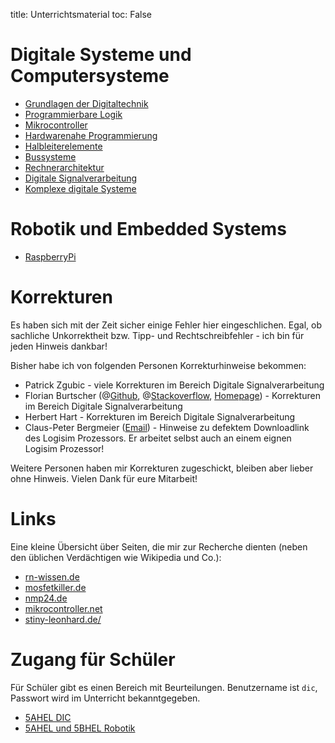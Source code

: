title: Unterrichtsmaterial
toc: False

# Digitale Systeme und Computersysteme
* [Grundlagen der Digitaltechnik]({filename}grundlagen_der_digitaltechnik/uebersicht.md)
* [Programmierbare Logik]({filename}programmierbare_logik/uebersicht.md)
* [Mikrocontroller]({filename}mikrocontroller/uebersicht.md)
* [Hardwarenahe Programmierung]({filename}hardwarenahe_programmierung/uebersicht.md)
* [Halbleiterelemente]({filename}halbleiterelemente/uebersicht.md)
* [Bussysteme]({filename}bussysteme/uebersicht.md)
* [Rechnerarchitektur]({filename}rechnerarchitektur/uebersicht.md)
* [Digitale Signalverarbeitung]({filename}digitale_signalverarbeitung/uebersicht.md)
* [Komplexe digitale Systeme]({filename}komplexe_digitale_systeme/uebersicht.md)

# Robotik und Embedded Systems
* [RaspberryPi]({filename}robotik/raspberry.md)

# Korrekturen
Es haben sich mit der Zeit sicher einige Fehler hier eingeschlichen. Egal, ob sachliche Unkorrektheit bzw. Tipp- und
Rechtschreibfehler - ich bin für jeden Hinweis dankbar!

Bisher habe ich von folgenden Personen Korrekturhinweise bekommen:

* Patrick Zgubic - viele Korrekturen im Bereich Digitale Signalverarbeitung
* Florian Burtscher (@[Github](https://github.com/burtscherflorian-scritex), @[Stackoverflow](https://stackoverflow.com/users/7292877/burtscher-florian),
 [Homepage](http://www.scritex.com/)) - Korrekturen im Bereich Digitale Signalverarbeitung
* Herbert Hart - Korrekturen im Bereich Digitale Signalverarbeitung
* Claus-Peter Bergmeier (<a href="mailto:cpu@bigcpb.de">Email</a>) - Hinweise zu defektem Downloadlink des Logisim Prozessors. Er arbeitet selbst auch an einem eignen Logisim Prozessor!

Weitere Personen haben mir Korrekturen zugeschickt, bleiben aber lieber ohne Hinweis. Vielen Dank für eure Mitarbeit!

# Links
Eine kleine Übersicht über Seiten, die mir zur Recherche dienten (neben den üblichen Verdächtigen wie Wikipedia und Co.):

* [rn-wissen.de](http://rn-wissen.de/)
* [mosfetkiller.de](http://mosfetkiller.de/)
* [nmp24.de](http://nmp24.de/)
* [mikrocontroller.net](http://www.mikrocontroller.net/)
* [stiny-leonhard.de/](http://www.stiny-leonhard.de/) 

# Zugang für Schüler
Für Schüler gibt es einen Bereich mit Beurteilungen. Benutzername ist `dic`, Passwort wird im Unterricht bekanntgegeben.

* [5AHEL DIC](https://klassen.semiversus.com/klasse_5ahel.html)
* [5AHEL und 5BHEL Robotik](https://klassen.semiversus.com/klasse_5abhel.html)
